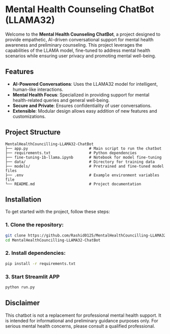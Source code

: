# Mental Health Counseling ChatBot (LLAMA32)

Welcome to the **Mental Health Counseling ChatBot**, a project designed to provide empathetic, AI-driven conversational support for mental health awareness and preliminary counseling. This project leverages the capabilities of the LLAMA model, fine-tuned to address mental health scenarios while ensuring user privacy and promoting mental well-being.

## Features

- **AI-Powered Conversations**: Uses the LLAMA32 model for intelligent, human-like interactions.  
- **Mental Health Focus**: Specialized in providing support for mental health-related queries and general well-being.  
- **Secure and Private**: Ensures confidentiality of user conversations.  
- **Extensible**: Modular design allows easy addition of new features and customizations.

## Project Structure
```
MentalHealthCouncilling-LLAMA32-ChatBot
├── app.py                           # Main script to run the chatbot
├── requirements.txt                 # Python dependencies
├── fine-tuning-1b-llama.ipynb       # Notebook for model fine-tuning
├── data/                            # Directory for training data
├── models/                          # Pretrained and fine-tuned model files
├── .env                             # Example environment variables file
└── README.md                        # Project documentation
```

## Installation

To get started with the project, follow these steps:

### 1. Clone the repository:  
```bash
git clone https://github.com/Rashid0125/MentalHealthCouncilling-LLAMA32-ChatBot.git
cd MentalHealthCouncilling-LLAMA32-ChatBot
```
### 2. Install dependencies:
```bash
pip install -r requirements.txt
```
### 3. Start Streamlit APP
```bash
python run.py
```

## Disclaimer
This chatbot is not a replacement for professional mental health support. It is intended for informational and preliminary guidance purposes only. For serious mental health concerns, please consult a qualified professional.
